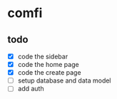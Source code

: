 # comfi

## todo

- [x] code the sidebar
- [x] code the home page
- [x] code the create page
- [ ] setup database and data model
- [ ] add auth
